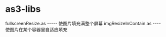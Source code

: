 as3-libs
========

fullscreenResize.as   -----  使图片填充满整个屏幕
imgResizeInContain.as  ----  使图片在某个容器里自适应填充
